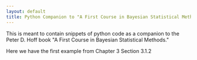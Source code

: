 ```yaml
---
layout: default
title: Python Companion to "A First Course in Bayesian Statistical Methods"
---
```


This is meant to contain snippets of python code as a companion to the Peter D. Hoff book "A First Course in Bayesian Statistical Methods."

Here we have the first example from Chapter 3 Section 3.1.2

<script src="https://gist.github.com/cbbruss/a0af5253ef1973de76d084e520807c76.js">
	
</script>